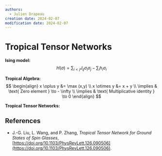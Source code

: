 ```yaml
---
authors:
  - Julien Drapeau
creation date: 2024-02-07
modification date: 2024-02-07
---
```


# Tropical Tensor Networks

**Ising model:** 
$$H(\sigma) = \sum_{i<j} J_{ij} \sigma_{i} \sigma_{j} - \sum_{i} h_{i} \sigma_{i}$$

**Tropical Algebra:** 
$$
\begin{align}
x \oplus y &= \max (x,y) \\
x \otimes y &= x + y \\
\implies & \text{ Zero element } \to - \infty \\
\implies & \text{ Multiplicative identity } \to 0 
\end{align}
$$

**Tropical Tensor Networks:**


## References

- J.-G. Liu, L. Wang, and P. Zhang, _Tropical Tensor Network for Ground States of Spin Glasses_, [https://doi.org/10.1103/PhysRevLett.126.090506](https://doi.org/10.1103/PhysRevLett.126.090506).


